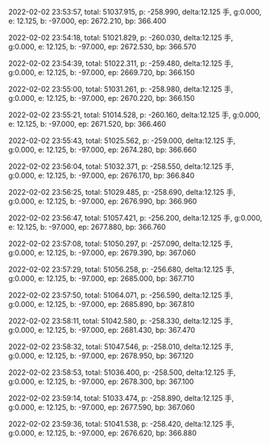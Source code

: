 2022-02-02 23:53:57, total: 51037.915, p: -258.990, delta:12.125 手, g:0.000, e: 12.125, b: -97.000, ep: 2672.210, bp: 366.400

2022-02-02 23:54:18, total: 51021.829, p: -260.030, delta:12.125 手, g:0.000, e: 12.125, b: -97.000, ep: 2672.530, bp: 366.570

2022-02-02 23:54:39, total: 51022.311, p: -259.480, delta:12.125 手, g:0.000, e: 12.125, b: -97.000, ep: 2669.720, bp: 366.150

2022-02-02 23:55:00, total: 51031.261, p: -258.980, delta:12.125 手, g:0.000, e: 12.125, b: -97.000, ep: 2670.220, bp: 366.150

2022-02-02 23:55:21, total: 51014.528, p: -260.160, delta:12.125 手, g:0.000, e: 12.125, b: -97.000, ep: 2671.520, bp: 366.460

2022-02-02 23:55:43, total: 51025.562, p: -259.000, delta:12.125 手, g:0.000, e: 12.125, b: -97.000, ep: 2674.280, bp: 366.660

2022-02-02 23:56:04, total: 51032.371, p: -258.550, delta:12.125 手, g:0.000, e: 12.125, b: -97.000, ep: 2676.170, bp: 366.840

2022-02-02 23:56:25, total: 51029.485, p: -258.690, delta:12.125 手, g:0.000, e: 12.125, b: -97.000, ep: 2676.990, bp: 366.960

2022-02-02 23:56:47, total: 51057.421, p: -256.200, delta:12.125 手, g:0.000, e: 12.125, b: -97.000, ep: 2677.880, bp: 366.760

2022-02-02 23:57:08, total: 51050.297, p: -257.090, delta:12.125 手, g:0.000, e: 12.125, b: -97.000, ep: 2679.390, bp: 367.060

2022-02-02 23:57:29, total: 51056.258, p: -256.680, delta:12.125 手, g:0.000, e: 12.125, b: -97.000, ep: 2685.000, bp: 367.710

2022-02-02 23:57:50, total: 51064.071, p: -256.590, delta:12.125 手, g:0.000, e: 12.125, b: -97.000, ep: 2685.890, bp: 367.810

2022-02-02 23:58:11, total: 51042.580, p: -258.330, delta:12.125 手, g:0.000, e: 12.125, b: -97.000, ep: 2681.430, bp: 367.470

2022-02-02 23:58:32, total: 51047.546, p: -258.010, delta:12.125 手, g:0.000, e: 12.125, b: -97.000, ep: 2678.950, bp: 367.120

2022-02-02 23:58:53, total: 51036.400, p: -258.500, delta:12.125 手, g:0.000, e: 12.125, b: -97.000, ep: 2678.300, bp: 367.100

2022-02-02 23:59:14, total: 51033.474, p: -258.890, delta:12.125 手, g:0.000, e: 12.125, b: -97.000, ep: 2677.590, bp: 367.060

2022-02-02 23:59:36, total: 51041.538, p: -258.420, delta:12.125 手, g:0.000, e: 12.125, b: -97.000, ep: 2676.620, bp: 366.880